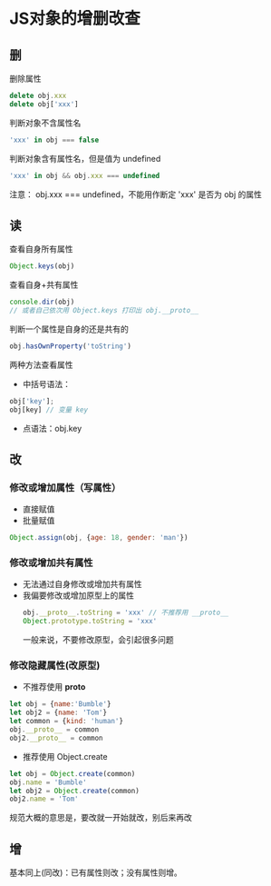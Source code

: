 # JS对象的增删改查
## 删
删除属性
```js
delete obj.xxx
delete obj['xxx']
```
判断对象不含属性名
```js
'xxx' in obj === false
```
判断对象含有属性名，但是值为 undefined
```js
'xxx' in obj && obj.xxx === undefined
```
注意：
obj.xxx === undefined，不能用作断定 'xxx' 是否为 obj 的属性
## 读
查看自身所有属性
```js
Object.keys(obj)
```
查看自身+共有属性
```js
console.dir(obj)
// 或者自己依次用 Object.keys 打印出 obj.__proto__
```
判断一个属性是自身的还是共有的
```js
obj.hasOwnProperty('toString')
```
两种方法查看属性
* 中括号语法：
```js
obj['key']; 
obj[key] // 变量 key
```
* 点语法：obj.key

## 改
### 修改或增加属性（写属性）
* 直接赋值
* 批量赋值
```js
Object.assign(obj, {age: 18, gender: 'man'})
```
### 修改或增加共有属性
* 无法通过自身修改或增加共有属性
* 我偏要修改或增加原型上的属性
  ```js
  obj.__proto__.toString = 'xxx' // 不推荐用 __proto__
  Object.prototype.toString = 'xxx'
  ```
  一般来说，不要修改原型，会引起很多问题
### 修改隐藏属性(改原型)
* 不推荐使用 __proto__
```js
let obj = {name:'Bumble'}
let obj2 = {name: 'Tom'}
let common = {kind: 'human'}
obj.__proto__ = common
obj2.__proto__ = common
```
* 推荐使用 Object.create
 ```js
 let obj = Object.create(common)
obj.name = 'Bumble'
let obj2 = Object.create(common)
obj2.name = 'Tom'
 ```
 规范大概的意思是，要改就一开始就改，别后来再改

## 增
基本同上(同改)：已有属性则改；没有属性则增。